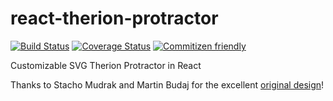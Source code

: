 # react-therion-protractor

[![Build Status](https://travis-ci.org/jedwards1211/react-therion-protractor.svg?branch=master)](https://travis-ci.org/jedwards1211/react-therion-protractor)
[![Coverage Status](https://coveralls.io/repos/github/jedwards1211/react-therion-protractor/badge.svg?branch=master)](https://coveralls.io/github/jedwards1211/react-therion-protractor?branch=master)
[![Commitizen friendly](https://img.shields.io/badge/commitizen-friendly-brightgreen.svg)](http://commitizen.github.io/cz-cli/)

Customizable SVG Therion Protractor in React

Thanks to Stacho Mudrak and Martin Budaj for the excellent [original design](https://therion.speleo.sk/protractor/index.php)!

